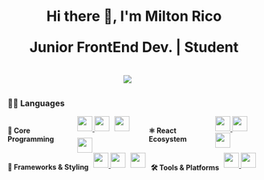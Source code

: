<h1 align='center'>Hi there  👋, I'm Milton Rico

<p align='center'>Junior FrontEnd Dev. | Student</p>

<div align='center'>
  <!-- <a href="" target="_blank"><img src="https://img.shields.io/badge/X-000000?style=for-the-badge&logo=x&logoColor=white" /></a>&nbsp;&nbsp;&nbsp;&nbsp; -->
  <a href="https://www.linkedin.com/in/milton-joseth-rico-b-34964034b/" target="_blank"><img src="https://img.shields.io/badge/linkedin-%230077B5.svg?&style=for-the-badge&logo=linkedin&logoColor=white" /></a>&nbsp;&nbsp;&nbsp;&nbsp;
</div>
<h3>👨‍💻 Languages</h3>
<div style="display: flex; gap: 10px;" aling="space-between">
  <h4>🧠 Core Programming</h4>
  <div style="display: flex; flex-wrap: wrap; gap: 10px;">
    <a href="http://ude.my/UC-b9576304-0459-48c1-9e67-d4e285d896a3" target="_blank">
      <img src="https://img.shields.io/badge/html5-%23e34f26.svg?style=for-the-badge&logo=html5&logoColor=white" height="30"/>
      <img src="https://img.shields.io/badge/css3-%231572B6.svg?style=for-the-badge&logo=css3&logoColor=white" height="30"/>
    </a>
    <a href="https://platzi.com/p/miltonrico02/" target="_blank">
      <img src="https://img.shields.io/badge/JavaScript-323330?style=for-the-badge&logo=javascript&logoColor=F7DF1E" height="30"/>
    </a>
    <a href="https://www.ude.my/UC-50f52ea5-5a0f-46a6-a7b8-d035edbb457d/" target="_blank">
      <img src="https://img.shields.io/badge/typescript-%23007ACC.svg?style=for-the-badge&logo=typescript&logoColor=white" height="30"/>
    </a>
  </div>

  <h4>⚛️ React Ecosystem</h4>
  <div style="display: flex; flex-wrap: wrap; gap: 10px;">
    <a href="https://www.ude.my/UC-50f52ea5-5a0f-46a6-a7b8-d035edbb457d/" target="_blank">
      <img src="https://img.shields.io/badge/react-%2320232a.svg?style=for-the-badge&logo=react&logoColor=%2361DAFB" height="30"/>
      <img src="https://img.shields.io/badge/redux-%23593d88.svg?style=for-the-badge&logo=redux&logoColor=white" height="30"/>
      <img src="https://img.shields.io/badge/react--router-%23CA4245.svg?style=for-the-badge&logo=react-router&logoColor=white" height="30"/>
    </a>
  </div>
</div>

<div style="display: flex; gap: 10px;" aling="space-between">
  <h4>🎨 Frameworks & Styling</h4>
  <div style="display: flex; flex-wrap: wrap; gap: 10px;">
    <a href="https://www.ude.my/UC-50f52ea5-5a0f-46a6-a7b8-d035edbb457d/" target="_blank">
      <img src="https://img.shields.io/badge/Next-black?style=for-the-badge&logo=next.js&logoColor=white" height="30"/>
      <img src="https://img.shields.io/badge/tailwindcss-%2338B2AC.svg?style=for-the-badge&logo=tailwind-css&logoColor=white" height="30"/>
    </a>
    <img src="https://img.shields.io/badge/SASS-hotpink.svg?style=for-the-badge&logo=SASS&logoColor=white" height="30"/>
  </div>

  <h4>🛠️ Tools & Platforms</h4>
  <div style="display: flex; flex-wrap: wrap; gap: 10px;">
    <a href="https://platzi.com/p/miltonrico02/" target="_blank">
      <img src="https://img.shields.io/badge/git-%23F05033.svg?style=for-the-badge&logo=git&logoColor=white" height="30"/>
      <img src="https://img.shields.io/badge/github-%23121011.svg?style=for-the-badge&logo=github&logoColor=white" height="30"/>
    </a>
  </div>
</div>

